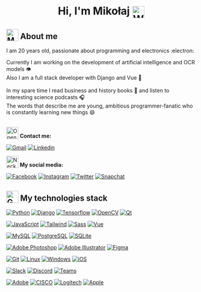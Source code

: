 
<h1 align="center">Hi, I'm Mikołaj <img valign="middle"  src="https://raw.githubusercontent.com/Tarikul-Islam-Anik/Animated-Fluent-Emojis/master/Emojis/Hand%20gestures/Waving%20Hand%20Light%20Skin%20Tone.png" alt="Waving Hand Light Skin Tone" width="32" height="32"  /></h1>

<h2><img valign="bottom" src="https://raw.githubusercontent.com/Tarikul-Islam-Anik/Animated-Fluent-Emojis/master/Emojis/People/Man%20Technologist.png" alt="Man Technologist" width="32" height="32" /> About me</h2>

I am 20 years old, passionate about programming and electronics :electron:

<div>Currently I am working on the development of artificial intelligence and OCR models 👁️</div>
<div>Also I am a full stack developer with Django and Vue 🐍</div>
<br>
<div>In my spare time I read business and history books 📗 and listen to interesting science podcasts 🎧</div>
<div>The words that describe me are young, ambitious programmer-fanatic who is constantly learning new things 😄</div>
<br>

<img valign="bottom"  src="https://raw.githubusercontent.com/Tarikul-Islam-Anik/Animated-Fluent-Emojis/master/Emojis/Objects/Open%20Mailbox%20with%20Raised%20Flag.png" alt="Open Mailbox with Raised Flag" width="32" height="32" /> **Contact me:**

[![Gmail](https://img.shields.io/badge/-Gmail-c14438?style=for-the-badge-round&logo=Gmail&logoColor=white&link=mailto:dudzmiko@gmail.com)](mailto:dudzmiko@gmail.com) 
[![Linkedin](https://img.shields.io/badge/-LinkedIn-0A66C2?style=for-the-badge-round&logo=Linkedin&logoColor=white&link=https://www.linkedin.com/in/dudzmiko/)](https://www.linkedin.com/in/dudzmiko/)

<img valign="bottom"  src="https://raw.githubusercontent.com/Tarikul-Islam-Anik/Animated-Fluent-Emojis/master/Emojis/Objects/Necktie.png" alt="Necktie" width="32" height="32" /> **My social media:**

[![Facebook](https://img.shields.io/badge/-Facebook-1877F2?style=for-the-badge-round&logo=Facebook&logoColor=white&link=https:/https://facebook.com/dudzmiko/)](https://facebook.com/dudzmiko/)
[![Instagram](https://img.shields.io/badge/-Instagram-E4405F?style=for-the-badge-round&logo=Instagram&logoColor=white&link=https:/https://instagram.com/dudzmiko/)](https://instagram.com/dudzmiko/)
[![Twitter](https://img.shields.io/badge/-Twitter-1DA1F2?style=for-the-badge-round&logo=Twitter&logoColor=white&link=https:/https://twitter.com/dudzmiko/)](https://twitter.com/dudzmiko/)
[![Snapchat](https://img.shields.io/badge/-Snapchat-FFFC00?style=for-the-badge-round&logo=Snapchat&logoColor=white&link=https://www.snapchat.com/add/mikolaj_dudzik?share_id=tgmjFIixwsg&locale=pl-PL)](https://www.snapchat.com/add/mikolaj_dudzik?share_id=tgmjFIixwsg&locale=pl-PL)

<!-- <h2>🔨 My currently works</h2> -->

<h2><img valign="bottom"  src="https://raw.githubusercontent.com/Tarikul-Islam-Anik/Animated-Fluent-Emojis/master/Emojis/Objects/Gear.png" alt="Gear" width="32" height="32" /> My technologies stack</h2>

<!-- [![C++](https://img.shields.io/badge/-C++-00599C?style=for-the-badge-round&logo=cplusplus&logoColor=white&link=https://github.com/dudzmiko/)](https://github.com/dudzmiko/) -->
[![Python](https://img.shields.io/badge/-Python-3776AB?style=for-the-badge-round&logo=python&logoColor=white&link=https://github.com/dudzmiko/)](https://github.com/dudzmiko/)
[![Django](https://img.shields.io/badge/-Django-092E20?style=for-the-badge-round&logo=django&logoColor=white&link=https://github.com/dudzmiko/)](https://github.com/dudzmiko/)
[![Tensorflow](https://img.shields.io/badge/-Tensorflow-FF6F00?style=for-the-badge-round&logo=tensorflow&logoColor=white&link=https://github.com/dudzmiko/)](https://github.com/dudzmiko/)
[![OpenCV](https://img.shields.io/badge/-OpenCV-5C3EE8?style=for-the-badge-round&logo=opencv&logoColor=white&link=https://github.com/dudzmiko/)](https://github.com/dudzmiko/)
[![Qt](https://img.shields.io/badge/-Qt-41CD52?style=for-the-badge-round&logo=qt&logoColor=white&link=https://github.com/dudzmiko/)](https://github.com/dudzmiko/)

<!-- [![YOLO](https://img.shields.io/badge/-YOLO-00FFFF?style=for-the-badge-round&logo=yolo&logoColor=white&link=https://github.com/dudzmiko/)](https://github.com/dudzmiko/) -->

<!-- [![HTML5](https://img.shields.io/badge/-HTML5-E34F26?style=for-the-badge-round&logo=html5&logoColor=white&link=https://github.com/dudzmiko/)](https://github.com/dudzmiko/) -->
<!-- [![CSS3](https://img.shields.io/badge/-CSS3-1572B6?style=for-the-badge-round&logo=css3&link=https://github.com/dudzmiko/)](https://github.com/dudzmiko/) -->
[![JavaScript](https://img.shields.io/badge/-JavaScript-F7DF1E?style=for-the-badge-round&logo=javascript&logoColor=white&link=https://github.com/dudzmiko/)](https://github.com/dudzmiko/)
[![Tailwind](https://img.shields.io/badge/-Tailwind-06B6D4?style=for-the-badge-round&logo=tailwindcss&logoColor=white&link=https://github.com/dudzmiko/)](https://github.com/dudzmiko/)
[![Sass](https://img.shields.io/badge/-Sass-CC6699?style=for-the-badge-round&logo=Sass&logoColor=white)](https://github.com/dudzmiko/)
[![Vue](https://img.shields.io/badge/-Vue-4FC08D?style=for-the-badge-round&logo=Vue.js&logoColor=white)](https://github.com/dudzmiko/)

<!-- [![PHP](https://img.shields.io/badge/-PHP-777BB4?style=for-the-badge-round&logo=php&logoColor=white&link=https://github.com/dudzmiko/)](https://github.com/dudzmiko/) -->

<!-- [![React](https://img.shields.io/badge/-React-61DAFB?style=for-the-badge-round&logo=react&logoColor=white&link=https://github.com/dudzmiko/)](https://github.com/dudzmiko/)
[![Styled Components](https://img.shields.io/badge/-Styled%20Components-DB7093?style=for-the-badge-round&logo=styled-components&logoColor=white&link=https://github.com/dudzmiko/)](https://github.com/dudzmiko/) -->

[![MySQL](https://img.shields.io/badge/-MySQL-4479A1?style=for-the-badge-round&logo=mysql&logoColor=white&link=https://github.com/dudzmiko/)](https://github.com/dudzmiko/)
[![PostgreSQL](https://img.shields.io/badge/-PostgreSQL-4169E1?style=for-the-badge-round&logo=postgresql&logoColor=white&link=https://github.com/dudzmiko/)](https://github.com/dudzmiko/)
[![SQLite](https://img.shields.io/badge/-SQLite-003B57?style=for-the-badge-round&logo=sqlite&logoColor=white&link=https://github.com/dudzmiko/)](https://github.com/dudzmiko/)
<!-- [![phpMyAdmin](https://img.shields.io/badge/-phpMyAdmin-6C78AF?style=for-the-badge-round&logo=phpmyadmin&logoColor=white&link=https://github.com/dudzmiko/)](https://github.com/dudzmiko/) -->

[![Adobe Photoshop](https://img.shields.io/badge/-Photoshop-31A8FF?style=for-the-badge-round&logo=adobe-photoshop&logoColor=white&link=https://github.com/dudzmiko/)](https://github.com/dudzmiko/)
[![Adobe Illustrator](https://img.shields.io/badge/-Illustrator-FF9A00?style=for-the-badge-round&logo=adobe-illustrator&logoColor=white&link=https://github.com/dudzmiko/)](https://github.com/dudzmiko/)
[![Figma](https://img.shields.io/badge/-Figma-F24E1E?style=for-the-badge-round&logo=Figma&logoColor=white)](https://github.com/dudzmiko/)

[![Git](https://img.shields.io/badge/-Git-F05032?style=for-the-badge-round&logo=git&logoColor=white)](https://github.com/dudzmiko/)
[![Linux](https://img.shields.io/badge/-Linux-FCC624?style=for-the-badge-round&logo=linux&logoColor=white)](https://github.com/dudzmiko/)
[![Windows](https://img.shields.io/badge/-Windows-0078D6?style=for-the-badge-round&logo=windows&logoColor=white)](https://github.com/dudzmiko/)
[![iOS](https://img.shields.io/badge/-iOS-000000?style=for-the-badge-round&logo=iOS&logoColor=white)](https://github.com/dudzmiko/)

[![Slack](https://img.shields.io/badge/-Slack-4A154B?style=for-the-badge-round&logo=slack&logoColor=white)](https://github.com/dudzmiko/)
[![Discord](https://img.shields.io/badge/-Discord-5865F2?style=for-the-badge-round&logo=discord&logoColor=white)](https://github.com/dudzmiko/)
[![Teams](https://img.shields.io/badge/-Teams-6264A7?style=for-the-badge-round&logo=microsoftteams&logoColor=white)](https://github.com/dudzmiko/)
<!-- [![Zoom](https://img.shields.io/badge/-Zoom-2D8CFF?style=for-the-badge-round&logo=zoom&logoColor=white)](https://github.com/dudzmiko/) -->
<!-- [![Meet](https://img.shields.io/badge/-Meet-00897B?style=for-the-badge-round&logo=googlemeet&logoColor=white)](https://github.com/dudzmiko/) -->

[![Adobe](https://img.shields.io/badge/-Adobe-FF0000?style=for-the-badge-round&logo=adobe&logoColor=white)](https://github.com/dudzmiko/)
[![CISCO](https://img.shields.io/badge/-Cisco-1BA0D7?style=for-the-badge-round&logo=cisco&logoColor=white)](https://github.com/dudzmiko/)
[![Logitech](https://img.shields.io/badge/-Logitech-00B8FC?style=for-the-badge-round&logo=logitech&logoColor=white)](https://github.com/dudzmiko/)
[![Apple](https://img.shields.io/badge/-Apple-000000?style=for-the-badge-round&logo=apple&logoColor=white)](https://github.com/dudzmiko/)

<!-- --- -->

<!-- 
[![Eslint](https://img.shields.io/badge/-Eslint-purple?style=for-the-badge-round&logo=Eslint&logoColor=white)](https://github.com/dudzmiko/)
[![Prettier](https://img.shields.io/badge/-Prettier-black?style=for-the-badge-round&logo=Prettier&logoColor=white)](https://github.com/dudzmiko/) -->

<!--
#### 📕 Learning

### ⚡ Microcontrollers

[![Arduino](https://img.shields.io/badge/-Arduino-00979D?style=for-the-badge-round&logo=arduino&logoColor=white&link=https://github.com/dudzmiko/)](https://github.com/dudzmiko/)
[![STM](https://img.shields.io/badge/-STM-03234B?style=for-the-badge-round&logo=STMicroelectronics&logoColor=white&link=https://github.com/dudzmiko/)](https://github.com/dudzmiko/)
[![RaspberryPi](https://img.shields.io/badge/-RaspberryPi-A22846?style=for-the-badge-round&logo=RaspberryPi&logoColor=white&link=https://github.com/dudzmiko/)](https://github.com/dudzmiko/)

### ⚙️ Other technologies
[![Git](https://img.shields.io/badge/-Git-F05032?style=for-the-badge-round&logo=git&logoColor=white&link=https://github.com/dudzmiko/)](https://github.com/dudzmiko/)

## 💻 Platforms
[![Windows](https://img.shields.io/badge/-Windows-0078D6?style=for-the-badge-round&logo=windows&logoColor=white&link=https://github.com/dudzmiko/)](https://github.com/dudzmiko/)
[![Linux](https://img.shields.io/badge/-Linux-FCC624?style=for-the-badge-round&logo=linux&logoColor=black&link=https://github.com/dudzmiko/)](https://github.com/dudzmiko/)
[![Android](https://img.shields.io/badge/-Android-3DDC84?style=for-the-badge-round&logo=android&logoColor=white&link=https://github.com/dudzmiko/)](https://github.com/dudzmiko/)

-->
<!--
**dudzmiko/dudzmiko** is a ✨ _special_ ✨ repository because its `README.md` (this file) appears on your GitHub profile.

<h3 >
  <img src="https://user-images.githubusercontent.com/58874363/178153155-b98759b2-dc85-4d11-99d8-e3a076ea0505.png" width="100px" height="100px">
  <img src="https://user-images.githubusercontent.com/58874363/178153060-b14d3b21-5635-445f-a685-0d0e5ecae6e5.png" width="100px" height="100px">
</h3>

Here are some ideas to get you started:

- 🔭 I’m currently working on ...
- 🌱 I’m currently learning ...
- 👯 I’m looking to collaborate on ...
- 🤔 I’m looking for help with ...
- 💬 Ask me about ...
- 📫 How to reach me: ...
- 😄 Pronouns: ...
- ⚡ Fun fact: ...
-->
